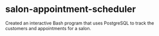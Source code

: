 # salon-appointment-scheduler
Created an interactive Bash program that uses PostgreSQL to track the customers and appointments for a salon.
